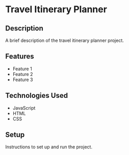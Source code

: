 # Travel Itinerary Planner

## Description

A brief description of the travel itinerary planner project.

## Features

- Feature 1
- Feature 2
- Feature 3

## Technologies Used

- JavaScript
- HTML
- CSS

## Setup

Instructions to set up and run the project.
